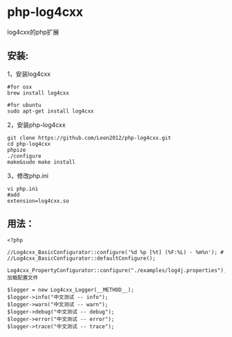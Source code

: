 # php-log4cxx

log4cxx的php扩展

## 安装:

1，安装log4cxx
	
	#for osx
	brew install log4cxx
	
	#for ubuntu
	sudo apt-get install log4cxx
	
2，安装php-log4cxx

	git clone https://github.com/Leon2012/php-log4cxx.git
	cd php-log4cxx
	phpize
	./configure 
	make&sudo make install
	
3，修改php.ini

	vi php.ini
	#add
	extension=log4cxx.so
	
## 用法：

	<?php
	
	//Log4cxx_BasicConfigurator::configure('%d %p [%t] (%F:%L) - %m%n'); #
	//Log4cxx_BasicConfigurator::defaultConfigure();
	
	Log4cxx_PropertyConfigurator::configure("./examples/log4j.properties");#加载配置文件
	
	$logger = new Log4cxx_Logger(__METHOD__);
	$logger->info("中文测试 -- info");
	$logger->warn("中文测试 -- warn");
	$logger->debug("中文测试 -- debug");
	$logger->error("中文测试 -- error");
	$logger->trace("中文测试 -- trace");
	

